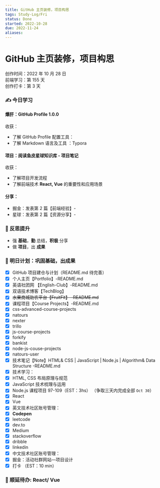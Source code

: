 ```yaml
---
title: GitHub 主页装修，项目构思
tags: Study-Log/Fri
status: Done
started: 2022-10-28
due: 2022-11-24
aliases: 
---
```

# GitHub 主页装修，项目构思
创作时间：2022 年 10 月 28 日  
前端学习：第 155 天  
创作打卡：第 3 天
### ✍️ 今日学习
#### 爆肝：GitHub Profile 1.0.0
收获：
- 了解 GitHub Profile 配置工具：
- 了解 Markdown 语言及工具 ：Typora
#### 项目：阅读鱼皮星球知识库 - 项目笔记
收获：
- 了解项目开发流程
- 了解前端技术 **React, Vue** 的重要性和应用场景
#### 分享：
- 掘金：发表第 2 篇【前端经验】-
- 星球：发表第 2 篇【资源分享】-
### 🔖 反思提升
- 强 **基础**，**勤** 总结，**积极** 分享
- 做 **项目**，出 **成果**
### 🔖 明日计划：巩固基础，出成果
- [x] GitHub 项目建仓与计划（README.md 待完善）
- [x] 个人主页【Portfolio】-README.md
- [x] 英语社团网 【English-Club】-README.md
- [x] 双语技术博客【TechBlog】
- [x] ~~水果商城助农平台【FruitFit】 -README.md~~
- [x] 课程项目【Course Projects】-README.md
- [x] css-advanced-course-projects
- [x] natours
- [x] nexter
- [x] trillo
- [x] js-course-projects
- [x] forkify
- [x] bankist
- [x] node-js-couse-projects
- [x] natours-user
- [x] 技术笔记【Note】HTML& CSS | JavaScript | Node.js | Algorithm& Data Structure -README.md
- [x] 技术学习：
- [x] HTML, CSS 布局原理与规范
- [x] JavaScript 技术梳理与运用
- [x] Node.js 课程项目 97-109（EST：3hs） （争取三天内完成全部 `Oct 30`）
- [x] React
- [x] Vue
- [x] 英文技术社区账号管理：
- [x] **Codepen**
- [x] leetcode
- [x] dev.to
- [x] Medium
- [x] stackoverflow
- [x] dribble
- [x] linkedin
- [x] 中文技术社区账号管理：
- [x] 掘金：活动社群网站—项目设计
- [x] 打卡 （EST：10 min）
### 🔖 顺延待办: React/ Vue
